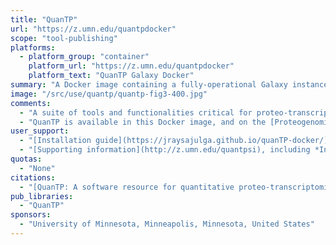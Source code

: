 ```yaml
---
title: "QuanTP"
url: "https://z.umn.edu/quantpdocker"
scope: "tool-publishing"
platforms:
  - platform_group: "container"
    platform_url: "https://z.umn.edu/quantpdocker"
    platform_text: "QuanTP Galaxy Docker"
summary: "A Docker image containing a fully-operational Galaxy instance with pre-installed QuanTP tools."
image: "/src/use/quantp/quantp-fig3-400.jpg"
comments:
  - "A suite of tools and functionalities critical for proteo-transcriptomics, including statistical algorithms for assessing the correlation between single transcript–protein pairs as well as across two cohorts, outlier identification and clustering, along with a diverse set of results visualizations."
  - "QuanTP is available in this Docker image, and on the [Proteogenomics Gateway](/src/use/proteogenomics-gateway/index.md) and [UseGalaxy.eu](https://usegalaxy.eu/)."
user_support:
  - "[Installation guide](https://jraysajulga.github.io/quanTP-docker/)"
  - "[Supporting information](http://z.umn.edu/quantpsi), including *Instructions for accessing the QuanTP tool on Jetstream*, *Instructions for accessing and running the Mouse data*, and *Accessing the QuanTP on the usegalaxy.eu*"
quotas:
  - "None"
citations:
  - "[QuanTP: A software resource for quantitative proteo-transcriptomic comparative data analysis and informatics](https://pubs.acs.org/doi/10.1021/acs.jproteome.8b00727), Kumar P, Panigrahi P, Johnson J, Weber WJ, Mehta S, Sajulga R, Easterly C, Crooker BA, [Heydarian M](/src/people/mo-heydarian/index.md), Anamika K, Griffin TJ, Jagtap P., *Journal of  Proteome Research*, 2018 Dec 24. doi: 10.1021/acs.jproteome.8b00727"
pub_libraries:
  - "QuanTP"
sponsors:
  - "University of Minnesota, Minneapolis, Minnesota, United States"
---
```

